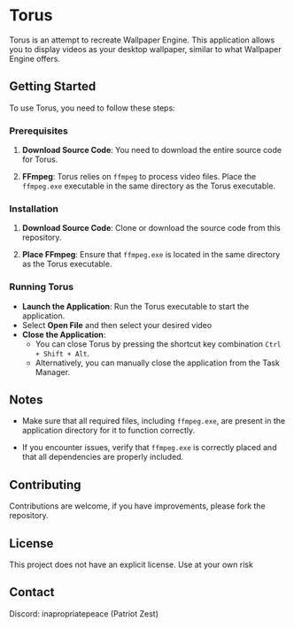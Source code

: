 # Torus

Torus is an attempt to recreate Wallpaper Engine. This application allows you to display videos as your desktop wallpaper, similar to what Wallpaper Engine offers.

## Getting Started

To use Torus, you need to follow these steps:

### Prerequisites

1. **Download Source Code**: You need to download the entire source code for Torus.

2. **FFmpeg**: Torus relies on `ffmpeg` to process video files. Place the `ffmpeg.exe` executable in the same directory as the Torus executable.

### Installation

1. **Download Source Code**: Clone or download the source code from this repository.

2. **Place FFmpeg**: Ensure that `ffmpeg.exe` is located in the same directory as the Torus executable.

### Running Torus

- **Launch the Application**: Run the Torus executable to start the application.
- Select **Open File** and then select your desired video
- **Close the Application**: 
  - You can close Torus by pressing the shortcut key combination `Ctrl + Shift + Alt`.
  - Alternatively, you can manually close the application from the Task Manager.

## Notes

- Make sure that all required files, including `ffmpeg.exe`, are present in the application directory for it to function correctly.

- If you encounter issues, verify that `ffmpeg.exe` is correctly placed and that all dependencies are properly included.

## Contributing

Contributions are welcome, if you have improvements, please fork the repository.

## License

This project does not have an explicit license. Use at your own risk

## Contact
Discord: inapropriatepeace (Patriot Zest)
